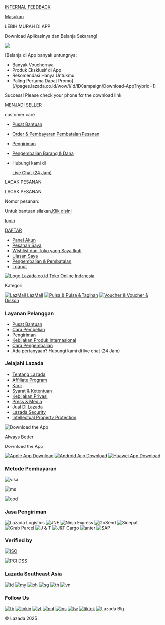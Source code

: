 [INTERNAL FEEDBACK](https://pages.lazada.co.id/wow/gcp/route/lazada/id/upr_1000345_lazada/channel/id/upr-router/id_upr?wx_navbar_transparent=true&disable_smb=true&lzd_pc_navbar_hidden=true&hybrid=1&data_prefetch=true&prefetch_replace=1&at_iframe=1&wh_pid=/lazada/channel/id/feedback/internal-feedback)

[Masukan](//pages.lazada.co.id/wow/gcp/route/lazada/id/upr_1000345_lazada/channel/id/upr-router/id_upr?hybrid=1&data_prefetch=true&prefetch_replace=1&at_iframe=1&wh_pid=/lazada/channel/id/trade/feedback)

LEBIH MURAH DI APP

Download Aplikasinya dan Belanja Sekarang!

![](https://img.lazcdn.com/us/domino/f6c8f8562e22b325597910b0a3ddafa4.png)

[Belanja di App banyak untungnya:

* Banyak Vouchernya
* Produk Eksklusif di App
* Rekomendasi Hanya Untukmu
* Paling Pertama Dapat Promo](//pages.lazada.co.id/wow/i/id/IDCampaign/Download-App?hybrid=1)

Success! Please check your phone for the download link

[MENJADI SELLER](https://sellercenter.lazada.co.id/apps/register/index?gsc=1)

customer care

* [Pusat Bantuan](https://helpcenter.lazada.co.id/s/faq)
* [Order & Pembayaran](//www.lazada.co.id/helpcenter/payments/)
  [Pembatalan Pesanan](//www.lazada.co.id/helpcenter/orders-payment/#answer-faq-howtocancel-ans)
* [Pengiriman](//www.lazada.co.id/helpcenter/#answer-faq-delivery-ans)
* [Pengembalian Barang & Dana](//www.lazada.co.id/helpcenter/returns/)
* Hubungi kami di

  [Live Chat (24 Jam)](javascript:;)

LACAK PESANAN

LACAK PESANAN

Nomor pesanan:

Untuk bantuan silakan,[Klik disini](//www.lazada.co.id/helpcenter/shipping-delivery/#answer-faq-trackorder-ans "Untuk bantuan silakan,")

[login](//member.lazada.co.id/user/login)

[DAFTAR](//member.lazada.co.id/user/register)

* [Panel Akun](//member.lazada.co.id/user/account#/)
* [Pesanan Saya](//my.lazada.co.id/customer/order/index/)
* [Wishlist dan Toko yang Saya Ikuti](//my.lazada.co.id/wishlist/index)
* [Ulasan Saya](//my.lazada.co.id/customer/myReview/my-reviews)
* [Pengembalian & Pembatalan](//my.lazada.co.id/customer/returns/index?requestType=return)
* [Logout](//member.lazada.co.id/user/logout)

[![Logo Lazada.co.id Toko Online Indonesia](https://img.lazcdn.com/g/tps/images/ims-web/TB1Hs8GaMFY.1VjSZFnXXcFHXXa.png)](//www.lazada.co.id/)

Kategori

[![LazMall](https://img.lazcdn.com/g/tps/images/ims-web/TB1gNcMWBr0gK0jSZFnXXbRRXXa.png)
LazMall](https://pages.lazada.co.id/wow/gcp/route/lazada/id/upr_1000345_lazada/channel/id/upr-router/id_upr?hybrid=1&data_prefetch=true&prefetch_replace=1&at_iframe=1&wh_pid=/lazada/channel/id/lazmall-channel/lazmall-channel-pc)
[![Pulsa &](https://img.lazcdn.com/g/tps/images/ims-web/TB1Je4vhRr0gK0jSZFnXXbRRXXa.png)
Pulsa & Tagihan](//pages.lazada.co.id/wow/i/id/digitalgoods/home?hybrid=1&scm=1003.4.icms-zebra-5000383-2586266.OTHER_6502207798_7692459)
[![Voucher &](https://img.lazcdn.com/g/tps/images/ims-web/TB1x8lvhHj1gK0jSZFuXXcrHpXa.png)
Voucher & Diskon](//pages.lazada.co.id/wow/gcp/route/lazada/id/upr_1000345_lazada/channel/id/upr-router/id_upr?hybrid=1&data_prefetch=true&at_iframe=1&wh_pid=/lazada/channel/id/all-promo/mcp-ush&scm=1003.4.icms-zebra-5000383-2586266.OTHER_6502207802_7692459&prefetch_replace=1)







### Layanan Pelanggan

* [Pusat Bantuan](//www.lazada.co.id/helpcenter/)
* [Cara Pembelian](//www.lazada.co.id/helpcenter/payments/)
* [Pengiriman](//www.lazada.co.id/helpcenter/shipping-and-delivery/)
* [Kebijakan Produk Internasional](//www.lazada.co.id/helpcenter/products-on-lazada/#answer-faq-internationalproduct-ans)
* [Cara Pengembalian](//www.lazada.co.id/helpcenter/returns-refunds/#answer-faq-return-ans)
* Ada pertanyaan? Hubungi kami di live chat (24 Jam)

### Jelajahi Lazada

* [Tentang Lazada](//group.lazada.com/en/about/)
* [Afﬁliate Program](//pages.lazada.co.id/wow/gcp/route/lazada/id/upr_1000345_lazada/channel/id/upr-router/id_upr?hybrid=1&data_prefetch=true&prefetch_replace=1&at_iframe=1&wh_pid=/lazada/channel/id/partnership/AffiliatesID)
* [Karir](//www.lazada.com/work-at-lazada/)
* [Syarat & Ketentuan](https://pages.lazada.co.id/wow/gcp/route/lazada/id/upr_1000345_lazada/channel/id/upr-router/id_upr?hybrid=1&data_prefetch=true&prefetch_replace=1&at_iframe=1&wh_pid=/lazada/channel/id/legal/terms-of-use)
* [Kebijakan Privasi](https://pages.lazada.co.id/wow/gcp/route/lazada/id/upr_1000345_lazada/channel/id/upr-router/id_upr?hybrid=1&data_prefetch=true&prefetch_replace=1&at_iframe=1&wh_pid=/lazada/channel/id/legal/PrivacyPolicy)
* [Press & Media](//group.lazada.com/en/press-release/)
* [Jual Di Lazada](https://www.lazada.co.id/marketplace/)
* [Lazada Security](//www.lazada.co.id/security/)
* [Intellectual Property Protection](https://pages.lazada.co.id/wow/gcp/route/lazada/id/upr_1000345_lazada/channel/id/upr-router/id_upr?hybrid=1&data_prefetch=true&prefetch_replace=1&at_iframe=1&wh_pid=/lazada/channel/id/legal/ipr-policy)

![Download the App](https://img.lazcdn.com/us/media/d33f1c45a4bd2fc773f8614625ed9cee-165-165.png)

Always Better

Download the App

[![Apple App Download](https://img.lazcdn.com/us/domino/775ef490-0fd3-4022-945b-903c2fdf48c0_ID-126-42.png)](https://itunes.apple.com/app/id785385147)
[![Android App Download](https://img.lazcdn.com/us/domino/b4baee1b-3663-4968-87bd-bb11fb1e396d_ID-126-42.png)](https://play.google.com/store/apps/details?id=com.lazada.android)
[![Huawei App Download](https://img.lazcdn.com/us/domino/1f6ca658-d327-4d15-b401-5ff2aea23fc7_ID-126-42.png)](https://appgallery.huawei.com/#/app/C100164557)

### Metode Pembayaran

![visa](https://img.lazcdn.com/us/domino/5aaf621a-9791-45be-912e-bf9cba96eb3b_ID-53-39.png)

![ms](https://img.lazcdn.com/us/domino/b3d85401-0f00-401e-87fc-a0dad42c8274_ID-53-39.png)

![cod](https://img.lazcdn.com/us/domino/76d6368f-ea9a-4456-995e-c5cf235d1334_ID-53-39.png)

### Jasa Pengiriman

![Lazada Logistics](https://img.lazcdn.com/g/tps/imgextra/i3/O1CN01RNizk522j2cPtaRjc_!!6000000007155-2-tps-96-70.png)
![JNE](https://img.lazcdn.com/g/tps/imgextra/i1/O1CN01Y8JAuA1pB4EhCiF0K_!!6000000005321-2-tps-96-70.png)
![Ninja Express](https://img.lazcdn.com/g/tps/imgextra/i1/O1CN01qvF2hw1lWoZrnGZev_!!6000000004827-2-tps-96-70.png)
![GoSend](https://img.lazcdn.com/g/tps/imgextra/i3/O1CN01DGonqR1H5qmpBI2hf_!!6000000000707-2-tps-96-70.png)
![Sicepat](https://img.lazcdn.com/g/tps/imgextra/i2/O1CN01ENOAXK1UR05CB9iwA_!!6000000002513-2-tps-96-70.png)
![Grab Parcel](https://img.lazcdn.com/g/tps/imgextra/i4/O1CN01mFypLB1jt8eRUFBC0_!!6000000004605-2-tps-96-70.png)
![J & T](https://img.lazcdn.com/g/tps/imgextra/i3/O1CN011Ya3Kg1OSw3sg81tm_!!6000000001705-2-tps-96-70.png)
![J&T Cargo](https://img.lazcdn.com/us/domino/cc4c4862-8fe7-4fa3-966f-d025028ab329_ID-96-70.jpg)
![anter](https://img.lazcdn.com/g/tps/imgextra/i1/O1CN019tUhkL1abQnOURPrd_!!6000000003348-2-tps-96-70.png)
![SAP](https://img.lazcdn.com/g/tps/imgextra/i4/O1CN01uOZizA1UOFhot1z5u_!!6000000002507-2-tps-96-70.png)

### Verified by

[![ISO](https://img.lazcdn.com/g/tps/tfs/TB1lbmoqYr1gK0jSZR0XXbP8XXa-340-200.png)](https://img.lazcdn.com/us/media/d295573f9cbd9ad441822b9a09845bac-2480-3508.jpg)

[![PCI DSS](https://img.lazcdn.com/g/tps/tfs/TB1jyJMv.H1gK0jSZSyXXXtlpXa-184-120.png)](https://img.lazcdn.com/us/media/71a069abbbe4a1df9e7801a60341d402-2480-3508.jpg)

### Lazada Southeast Asia

[![id](https://img.lazcdn.com/us/domino/ac9e1662-8636-4752-bf72-94810ea86e2e_ID-32-32.png)](https://www.lazada.co.id)
[![my](https://img.lazcdn.com/us/domino/58be81a3-d551-4000-8f51-de68ca6dfd84_ID-32-32.png)](https://www.lazada.com.my)
[![ph](https://img.lazcdn.com/us/domino/49efebc5-65cf-4c15-8790-13beffc51e73_ID-32-32.png)](https://www.lazada.com.ph)
[![sg](https://img.lazcdn.com/us/domino/473f4b8e-5e91-4d5c-b75c-06076516fcee_ID-32-32.png)](https://www.lazada.sg)
[![th](https://img.lazcdn.com/us/domino/4a8b7136-0b86-4db6-8b47-66bde210fbfa_ID-32-32.png)](https://www.lazada.co.th)
[![vn](https://img.lazcdn.com/us/domino/76a997c3-b87d-41c3-a47c-150a24d1f31f_ID-32-32.png)](https://www.lazada.vn)

### Follow Us

[![fb](https://img.lazcdn.com/g/tps/imgextra/i3/O1CN01Wdetn224xMIRNihao_!!6000000007457-2-tps-34-34.png)](https://www.facebook.com/LazadaSingapore)
[![linkin](https://img.lazcdn.com/g/tps/imgextra/i4/O1CN01D6oQr31GPG1ONK9jd_!!6000000000614-2-tps-34-34.png)](https://www.linkedin.com/company/lazada?spm=a2o42.pdp_revamp.sns.d_lnk.2e024fd0B1FvTr)
[![yt](https://img.lazcdn.com/g/tps/imgextra/i4/O1CN01zt1zOu1zsFnzoIWje_!!6000000006769-2-tps-34-34.png)](https://www.youtube.com/channel/UC84pTcutLPrVHkRBx4QSh5g)
[![pnt](https://img.lazcdn.com/g/tps/imgextra/i2/O1CN01b9cK511pjsP40xyAX_!!6000000005397-2-tps-34-34.png)](https://www.pinterest.com/lazadasg/?spm=a2o42.home.sns.d_pnt.72ea46b5l7ZQyU)
[![ins](https://img.lazcdn.com/g/tps/imgextra/i4/O1CN011gka8L1E0PIZlHK7e_!!6000000000289-2-tps-34-34.png)](https://www.instagram.com/lazada_sg)
[![tw](https://img.lazcdn.com/g/tps/imgextra/i3/O1CN01bSHOIg1O2N9lO20XK_!!6000000001647-2-tps-34-34.png)](https://twitter.com/LazadaSG)
[![tiktok](https://img.lazcdn.com/g/tps/imgextra/i4/O1CN0193C9ay1QIykTmUlwk_!!6000000001954-2-tps-34-34.png)](https://www.tiktok.com/@lazada_sg)
![Lazada Blg](https://img.lazcdn.com/g/tps/imgextra/i1/O1CN01EShTwh1uKIMLn9AjA_!!6000000006018-0-tps-34-34.jpg)

© Lazada 2025